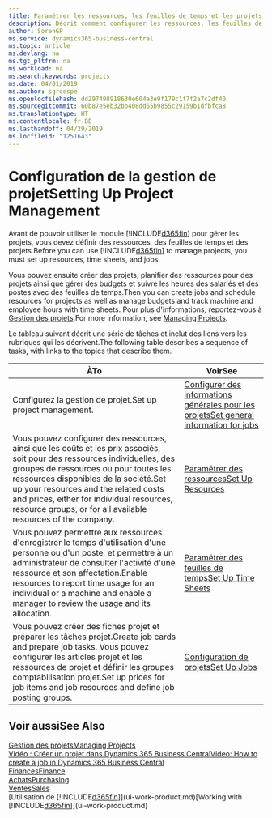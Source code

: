 ```yaml
---
title: Paramétrer les ressources, les feuilles de temps et les projets| Microsoft Docs
description: Décrit comment configurer les ressources, les feuilles de temps et les projets pour la gestion des projets.
author: SorenGP
ms.service: dynamics365-business-central
ms.topic: article
ms.devlang: na
ms.tgt_pltfrm: na
ms.workload: na
ms.search.keywords: projects
ms.date: 04/01/2019
ms.author: sgroespe
ms.openlocfilehash: dd297498918630e604a3e9f179c1f7f2a7c2df40
ms.sourcegitcommit: 60b87e5eb32bb408dd65b9855c29159b1dfbfca8
ms.translationtype: HT
ms.contentlocale: fr-BE
ms.lasthandoff: 04/29/2019
ms.locfileid: "1251643"
---
```

# <a name="setting-up-project-management"></a><span data-ttu-id="e79be-103">Configuration de la gestion de projet</span><span class="sxs-lookup"><span data-stu-id="e79be-103">Setting Up Project Management</span></span>
<span data-ttu-id="e79be-104">Avant de pouvoir utiliser le module [!INCLUDE[d365fin](includes/d365fin_md.md)] pour gérer les projets, vous devez définir des ressources, des feuilles de temps et des projets.</span><span class="sxs-lookup"><span data-stu-id="e79be-104">Before you can use [!INCLUDE[d365fin](includes/d365fin_md.md)] to manage projects, you must set up resources, time sheets, and jobs.</span></span>

<span data-ttu-id="e79be-105">Vous pouvez ensuite créer des projets, planifier des ressources pour des projets ainsi que gérer des budgets et suivre les heures des salariés et des postes avec des feuilles de temps.</span><span class="sxs-lookup"><span data-stu-id="e79be-105">Then you can create jobs and schedule resources for projects as well as manage budgets and track machine and employee hours with time sheets.</span></span> <span data-ttu-id="e79be-106">Pour plus d'informations, reportez-vous à [Gestion des projets](projects-manage-projects.md).</span><span class="sxs-lookup"><span data-stu-id="e79be-106">For more information, see [Managing Projects](projects-manage-projects.md).</span></span>  

<span data-ttu-id="e79be-107">Le tableau suivant décrit une série de tâches et inclut des liens vers les rubriques qui les décrivent.</span><span class="sxs-lookup"><span data-stu-id="e79be-107">The following table describes a sequence of tasks, with links to the topics that describe them.</span></span>

| <span data-ttu-id="e79be-108">À</span><span class="sxs-lookup"><span data-stu-id="e79be-108">To</span></span> | <span data-ttu-id="e79be-109">Voir</span><span class="sxs-lookup"><span data-stu-id="e79be-109">See</span></span> |
| --- | --- |
| <span data-ttu-id="e79be-110">Configurez la gestion de projet.</span><span class="sxs-lookup"><span data-stu-id="e79be-110">Set up project management.</span></span>|[<span data-ttu-id="e79be-111">Configurer des informations générales pour les projets</span><span class="sxs-lookup"><span data-stu-id="e79be-111">Set general information for jobs</span></span>](projects-how-setup-jobs.md#to-set-general-information-for-jobs)|
| <span data-ttu-id="e79be-112">Vous pouvez configurer des ressources, ainsi que les coûts et les prix associés, soit pour des ressources individuelles, des groupes de ressources ou pour toutes les ressources disponibles de la société.</span><span class="sxs-lookup"><span data-stu-id="e79be-112">Set up your resources and the related costs and prices, either for individual resources, resource groups, or for all available resources of the company.</span></span> |[<span data-ttu-id="e79be-113">Paramétrer des ressources</span><span class="sxs-lookup"><span data-stu-id="e79be-113">Set Up Resources</span></span>](projects-how-setup-resources.md) |
| <span data-ttu-id="e79be-114">Vous pouvez permettre aux ressources d'enregistrer le temps d'utilisation d'une personne ou d'un poste, et permettre à un administrateur de consulter l'activité d'une ressource et son affectation.</span><span class="sxs-lookup"><span data-stu-id="e79be-114">Enable resources to report time usage for an individual or a machine and enable a manager to review the usage and its allocation.</span></span> |[<span data-ttu-id="e79be-115">Paramétrer des feuilles de temps</span><span class="sxs-lookup"><span data-stu-id="e79be-115">Set Up Time Sheets</span></span>](projects-how-setup-time-sheets.md) |
| <span data-ttu-id="e79be-116">Vous pouvez créer des fiches projet et préparer les tâches projet.</span><span class="sxs-lookup"><span data-stu-id="e79be-116">Create job cards and prepare job tasks.</span></span> <span data-ttu-id="e79be-117">Vous pouvez configurer les articles projet et les ressources de projet et définir les groupes comptabilisation projet.</span><span class="sxs-lookup"><span data-stu-id="e79be-117">Set up prices for job items and job resources and define job posting groups.</span></span> |[<span data-ttu-id="e79be-118">Configuration de projets</span><span class="sxs-lookup"><span data-stu-id="e79be-118">Set Up Jobs</span></span>](projects-how-setup-jobs.md) |

## <a name="see-also"></a><span data-ttu-id="e79be-119">Voir aussi</span><span class="sxs-lookup"><span data-stu-id="e79be-119">See Also</span></span>

[<span data-ttu-id="e79be-120">Gestion des projets</span><span class="sxs-lookup"><span data-stu-id="e79be-120">Managing Projects</span></span>](projects-manage-projects.md)  
[<span data-ttu-id="e79be-121">Vidéo : Créer un projet dans Dynamics 365 Business Central</span><span class="sxs-lookup"><span data-stu-id="e79be-121">Video: How to create a job in Dynamics 365 Business Central</span></span>](https://www.youtube.com/watch?v=VqaPWr7BWmw)  
[<span data-ttu-id="e79be-122">Finances</span><span class="sxs-lookup"><span data-stu-id="e79be-122">Finance</span></span>](finance.md)  
[<span data-ttu-id="e79be-123">Achats</span><span class="sxs-lookup"><span data-stu-id="e79be-123">Purchasing</span></span>](purchasing-manage-purchasing.md)  
[<span data-ttu-id="e79be-124">Ventes</span><span class="sxs-lookup"><span data-stu-id="e79be-124">Sales</span></span>](sales-manage-sales.md)  
<span data-ttu-id="e79be-125">[Utilisation de [!INCLUDE[d365fin](includes/d365fin_md.md)]](ui-work-product.md)</span><span class="sxs-lookup"><span data-stu-id="e79be-125">[Working with [!INCLUDE[d365fin](includes/d365fin_md.md)]](ui-work-product.md)</span></span>  

